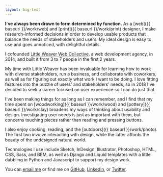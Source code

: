 ```yaml
---
layout: big-text
---
```


**I've always been drawn to form determined by function.**
As a [web]({{ baseurl }}/work/web) and [print]({{ baseurl }}/work/print) designer, I make research-informed decisions in order to develop usable products that balance the needs of stakeholders and users.
My ideal design is easy to use and goes unnoticed, with delightful details.

I cofounded [Little Weaver Web Collective](http://littleweaverweb.com), a web development agency, in 2014, and built it from 3 to 7 people in the first 2 years.

My time with Little Weaver has been invaluable for learning how to work with diverse stakeholders, run a business, and collaborate with coworkers, as well as for figuring out exactly what work I want to be doing.
I love fitting features into the puzzle of users' and stakeholders' needs, so in 2018 I've decided to seek a career focused on user experience so I can do just that.

I've been making things for as long as I can remember, and I find that my time spent on [woodworking]({{ baseurl }}/work/wood) and [pottery]({{ baseurl }}/work/clay) broadens my ways of thinking about usability and design. Investigating user needs is just as important with them, but concerns touching pieces rather than reading and pressing buttons.

I also enjoy cooking, reading, and the [outdoors]({{ baseurl }}/work/photo).
The first two involve interacting with design, while the latter affords the beauty of the undesigned natural world.

Technologies I use include Sketch, InDesign, Illustrator, Photoshop, HTML, CSS, Sass, and BEM, as well as Django and Liquid templates with a little dabbling in Python and Javascript to support my design work.

You can
[email me](mailto:nmorduch@gmail.com)
or find me on
[GitHub](https://github.com/nmorduch/),
[LinkedIn](http://www.linkedin.com/pub/naomi-morduch-toubman/75/202/260/), or
[Twitter](https://twitter.com/nmorduch).

